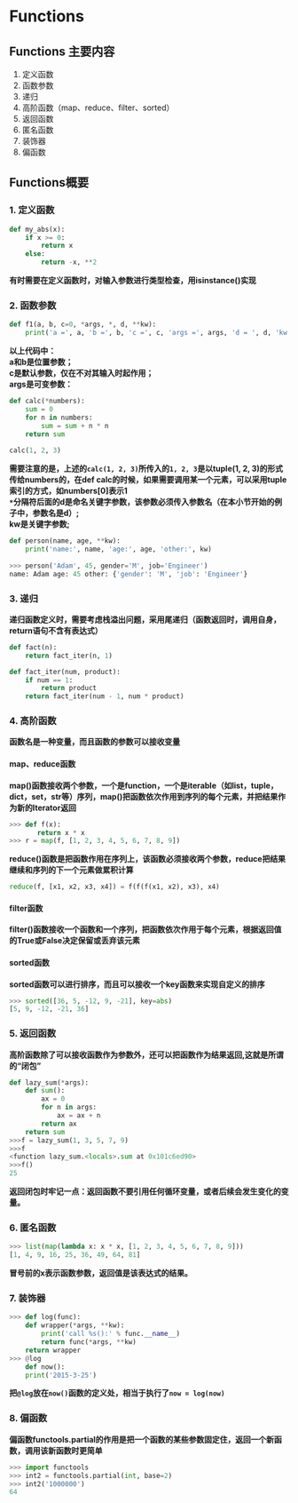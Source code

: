 # Functions
## Functions 主要内容
1. 定义函数  
2. 函数参数  
3. 递归  
4. 高阶函数（map、reduce、filter、sorted）  
5. 返回函数  
6. 匿名函数    
7. 装饰器  
8. 偏函数
## Functions概要  
### 1. 定义函数  
```python
def my_abs(x):
    if x >= 0:
        return x
    else:
        return -x, **2
```  
**有时需要在定义函数时，对输入参数进行类型检查，用isinstance()实现**  
### 2. 函数参数
```python
def f1(a, b, c=0, *args, *, d, **kw):
    print('a =', a, 'b =', b, 'c =', c, 'args =', args, 'd = ', d, 'kw =', kw)  
```  
**以上代码中：**  
**a和b是位置参数；**  
**c是默认参数，仅在不对其输入时起作用；**  
**args是可变参数：**
```python
def calc(*numbers):
    sum = 0
    for n in numbers:
        sum = sum + n * n
    return sum
    
calc(1, 2, 3)
```
**需要注意的是，上述的```calc(1, 2, 3)```所传入的```1, 2, 3```是以tuple(1, 2, 3)的形式传给numbers的，在def calc的时候，如果需要调用某一个元素，可以采用tuple索引的方式，如numbers[0]表示1**  
**```*```分隔符后面的d是命名关键字参数，该参数必须传入参数名（在本小节开始的例子中，参数名是d）;**  
**kw是关键字参数;**
```python
def person(name, age, **kw):
    print('name:', name, 'age:', age, 'other:', kw)
    
>>> person('Adam', 45, gender='M', job='Engineer')
name: Adam age: 45 other: {'gender': 'M', 'job': 'Engineer'}
```  
### 3. 递归  
**递归函数定义时，需要考虑栈溢出问题，采用尾递归（函数返回时，调用自身，return语句不含有表达式）**  
```python  
def fact(n):
    return fact_iter(n, 1)

def fact_iter(num, product):
    if num == 1:
        return product
    return fact_iter(num - 1, num * product)
```
### 4. 高阶函数  
**函数名是一种变量，而且函数的参数可以接收变量**
#### map、reduce函数 
**map()函数接收两个参数，一个是function，一个是iterable（如list，tuple，dict，set，str等）序列，map()把函数依次作用到序列的每个元素，并把结果作为新的Iterator返回**
```python
>>> def f(x):
       return x * x
>>> r = map(f, [1, 2, 3, 4, 5, 6, 7, 8, 9])
```  
**reduce()函数是把函数作用在序列上，该函数必须接收两个参数，reduce把结果继续和序列的下一个元素做累积计算**
```python
reduce(f, [x1, x2, x3, x4]) = f(f(f(x1, x2), x3), x4)
```  
#### filter函数  
**filter()函数接收一个函数和一个序列，把函数依次作用于每个元素，根据返回值的True或False决定保留或丢弃该元素**  
#### sorted函数  
**sorted函数可以进行排序，而且可以接收一个key函数来实现自定义的排序**
```python
>>> sorted([36, 5, -12, 9, -21], key=abs)
[5, 9, -12, -21, 36]
```  
### 5. 返回函数  
**高阶函数除了可以接收函数作为参数外，还可以把函数作为结果返回,这就是所谓的“闭包”**
```python
def lazy_sum(*args):
    def sum():
        ax = 0
        for n in args:
            ax = ax + n
        return ax
    return sum
>>>f = lazy_sum(1, 3, 5, 7, 9)
>>>f
<function lazy_sum.<locals>.sum at 0x101c6ed90>
>>>f()
25
```
**返回闭包时牢记一点：返回函数不要引用任何循环变量，或者后续会发生变化的变量。**  
### 6. 匿名函数  
```python
>>> list(map(lambda x: x * x, [1, 2, 3, 4, 5, 6, 7, 8, 9]))
[1, 4, 9, 16, 25, 36, 49, 64, 81]
```
**冒号前的x表示函数参数，返回值是该表达式的结果。**  
### 7. 装饰器  
```python
>>> def log(func):
    def wrapper(*args, **kw):
        print('call %s():' % func.__name__)
        return func(*args, **kw)
    return wrapper
>>> @log
    def now():
    print('2015-3-25')
```
**把```@log```放在```now()```函数的定义处，相当于执行了```now = log(now)```**  
### 8. 偏函数  
**偏函数functools.partial的作用是把一个函数的某些参数固定住，返回一个新函数，调用该新函数时更简单**  
```python
>>> import functools
>>> int2 = functools.partial(int, base=2)
>>> int2('1000000')
64
```  

